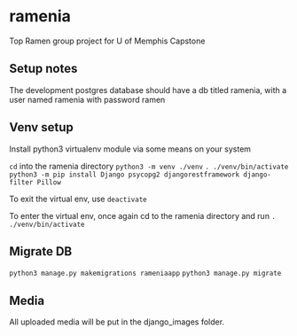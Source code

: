 # ramenia
Top Ramen group project for U of Memphis Capstone

## Setup notes
The development postgres database should have a db titled ramenia,
with a user named ramenia with password ramen

## Venv setup
Install python3 virtualenv module via some means on your system

`cd` into the ramenia directory
`python3 -m venv ./venv`
`. ./venv/bin/activate`
`python3 -m pip install Django psycopg2 djangorestframework django-filter Pillow`

To exit the virtual env, use `deactivate`

To enter the virtual env, once again cd to the ramenia directory and run
`. ./venv/bin/activate`

## Migrate DB
`python3 manage.py makemigrations rameniaapp`
`python3 manage.py migrate`

## Media
All uploaded media will be put in the django_images folder.